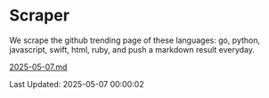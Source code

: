 # Scraper

We scrape the github trending page of these languages: go, python, javascript, swift, html, ruby, and push a markdown result everyday.

[2025-05-07.md](https://github.com/henson/Scraper/blob/master/2025-05-07.md)

Last Updated: 2025-05-07 00:00:02